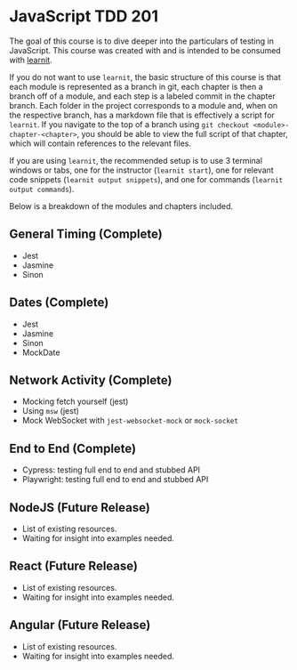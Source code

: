 # JavaScript TDD 201

The goal of this course is to dive deeper into the particulars of testing in JavaScript. This course
was created with and is intended to be consumed with [learnit](https://www.npmjs.com/package/learnit).

If you do not want to use `learnit`, the basic structure of this course is that each module is represented
as a branch in git, each chapter is then a branch off of a module, and each step is a labeled commit
in the chapter branch. Each folder in the project corresponds to a module and, when on the respective
branch, has a markdown file that is effectively a script for `learnit`. If you navigate to the top
of a branch using `git checkout <module>-chapter-<chapter>`, you should be able to view the full
script of that chapter, which will contain references to the relevant files.

If you are using `learnit`, the recommended setup is to use 3 terminal windows or tabs, one for the
instructor (`learnit start`), one for relevant code snippets (`learnit output snippets`), and one for
commands (`learnit output commands`).

Below is a breakdown of the modules and chapters included.

## General Timing (Complete)

 - Jest
 - Jasmine
 - Sinon

## Dates (Complete)

 - Jest
 - Jasmine
 - Sinon
 - MockDate

## Network Activity (Complete)

 - Mocking fetch yourself (jest)
 - Using `msw` (jest)
 - Mock WebSocket with `jest-websocket-mock` or `mock-socket`

## End to End (Complete)

 - Cypress: testing full end to end and stubbed API
 - Playwright: testing full end to end and stubbed API

## NodeJS (Future Release)

 - List of existing resources.
 - Waiting for insight into examples needed.

## React (Future Release)

 - List of existing resources.
 - Waiting for insight into examples needed.

## Angular (Future Release)

 - List of existing resources.
 - Waiting for insight into examples needed.
